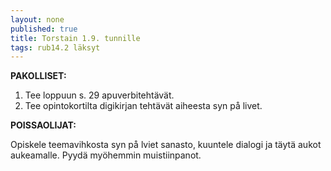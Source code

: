 ```yaml
---
layout: none
published: true
title: Torstain 1.9. tunnille
tags: rub14.2 läksyt
---
```

**PAKOLLISET:**

1. Tee loppuun s. 29 apuverbitehtävät.
2. Tee opintokortilta digikirjan tehtävät aiheesta syn på livet.

**POISSAOLIJAT:**

Opiskele teemavihkosta syn på lviet sanasto, kuuntele dialogi ja täytä aukot aukeamalle. Pyydä myöhemmin muistiinpanot.
